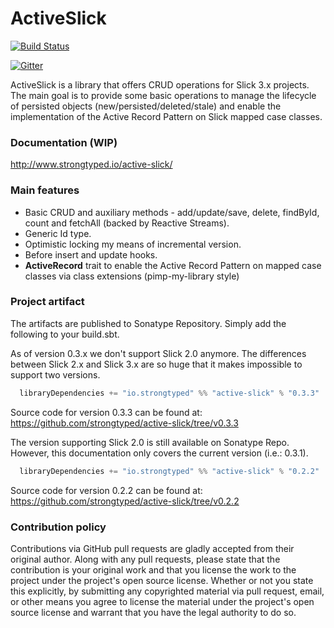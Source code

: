 # ActiveSlick

[![Build Status](https://travis-ci.org/strongtyped/active-slick.svg?branch=develop)](https://travis-ci.org/strongtyped/active-slick)

[![Gitter](https://badges.gitter.im/Join%20Chat.svg)](https://gitter.im/strongtyped/active-slick?utm_source=badge&utm_medium=badge&utm_campaign=pr-badge)


ActiveSlick is a library that offers CRUD operations for Slick 3.x projects. The main goal is to provide some basic operations to manage the lifecycle of persisted objects (new/persisted/deleted/stale) and enable the implementation of the Active Record Pattern on Slick mapped case classes.

### Documentation (WIP)
http://www.strongtyped.io/active-slick/

### Main features
- Basic CRUD and auxiliary methods - add/update/save, delete, findById, count and fetchAll (backed by Reactive Streams).
- Generic Id type. 
- Optimistic locking my means of incremental version.
- Before insert and update hooks.
- **ActiveRecord** trait to enable the Active Record Pattern on mapped case classes via class extensions (pimp-my-library style)

### Project artifact

The artifacts are published to Sonatype Repository. Simply add the following to your build.sbt.

As of version 0.3.x we don't support Slick 2.0 anymore. The differences between Slick 2.x and Slick 3.x are so huge that it makes impossible to support two versions. 

```scala
  libraryDependencies += "io.strongtyped" %% "active-slick" % "0.3.3"
```
  
Source code for version 0.3.3 can be found at:
https://github.com/strongtyped/active-slick/tree/v0.3.3


The version supporting Slick 2.0 is still available on Sonatype Repo. However, this documentation only covers the current version (i.e.: 0.3.1).

```scala
  libraryDependencies += "io.strongtyped" %% "active-slick" % "0.2.2"
```

Source code for version 0.2.2 can be found at:
https://github.com/strongtyped/active-slick/tree/v0.2.2

### Contribution policy

Contributions via GitHub pull requests are gladly accepted from their original author. Along with any pull requests, please state that the contribution is your original work and that you license the work to the project under the project's open source license. Whether or not you state this explicitly, by submitting any copyrighted material via pull request, email, or other means you agree to license the material under the project's open source license and warrant that you have the legal authority to do so.
